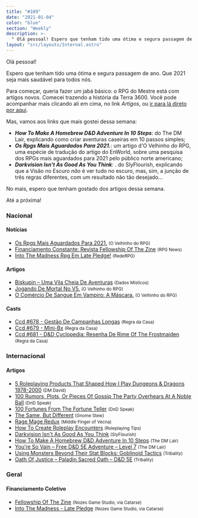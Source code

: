 ```yaml
---
title: "#109"
date: "2021-01-04"
color: "blue"
section: "Weekly"
description: >-
  " Olá pessoal! Espero que tenham tido uma ótima e segura passagem de ano. Que 2021 seja mais saudável para todos nós. Para começar, queria fazer um jabá básico: o RPG do Mestre está com artigos novos. Comecei trazendo a história da Terra 3600. Você pode acompanhar mais clicando ali em"
layout: "src/layouts/Internal.astro"
---
```


Olá pessoal!

Espero que tenham tido uma ótima e segura passagem de ano. Que 2021 seja mais saudável para todos nós.

Para começar, queria fazer um jabá básico: o RPG do Mestre está com artigos novos. Comecei trazendo a história da Terra 3600. Você pode acompanhar mais clicando ali em cima, no link _Artigos_, ou [ir para lá direto por aqui](/artigos/).

Mas, vamos aos links que mais gostei dessa semana:

- **_How To Make A Homebrew D&amp;D Adventure In 10 Steps_**: do The DM Lair, explicando como criar aventuras caseiras em 10 passos simples;
- **_Os Rpgs Mais Aguardados Para 2021._**: um artigo d&#039;O Velhinho do RPG, uma espécie de tradução do artigo do EnWorld, sobre uma pesquisa dos RPGs mais aguardados para 2021 pelo público norte americano;
- **_Darkvision Isn&#039;t As Good As You Think_**: . do SlyFlourish, explicando que a Visão no Escuro _não_ é ver tudo no escuro, mas, sim, a junção de três regras diferentes, com um resultado não tão desejado...

No mais, espero que tenham gostado dos artigos dessa semana.

Até a próxima!

### Nacional

#### Notícias

- [Os Rpgs Mais Aguardados Para 2021.] <small>(O Velhinho do RPG)</small>
- [Financiamento Constante: Revista Fellowship Of The Zine] <small>(RPG News)</small>
- [Into The Madness Rpg Em Late Pledge!] <small>(RedeRPG)</small>

#### Artigos

- [Biskupin – Uma Vila Cheia De Aventuras] <small>(Dados Místicos)</small>
- [Jogando De Mortal No V5.] <small>(O Velhinho do RPG)</small>
- [O Comércio De Sangue Em Vampiro: A Máscara.] <small>(O Velhinho do RPG)</small>

#### Casts

- [Ccd #678 - Gestão De Campanhas Longas] <small>(Regra da Casa)</small>
- [Ccd #679 - Mini-Bx] <small>(Regra da Casa)</small>
- [Ccd #681 - D&amp;D Cyclopedia: Resenha De Rime Of The Frostmaiden] <small>(Regra da Casa)</small>

### Internacional

#### Artigos

- [5 Roleplaying Products That Shaped How I Play Dungeons &amp; Dragons 1978-2000] <small>(DM David)</small>
- [100 Rumors, Plots, Or Pieces Of Gossip The Party Overhears At A Noble Ball] <small>(DnD Speak)</small>
- [100 Fortunes From The Fortune Teller] <small>(DnD Speak)</small>
- [The Same, But Different] <small>(Gnome Stew)</small>
- [Rage Mage Redux] <small>(Middle Finger of Vecna)</small>
- [How To Create Roleplay Encounters] <small>(Roleplaying Tips)</small>
- [Darkvision Isn&#039;t As Good As You Think] <small>(SlyFlourish)</small>
- [How To Make A Homebrew D&amp;D Adventure In 10 Steps] <small>(The DM Lair)</small>
- [You’re So Vain – Free D&amp;D 5E Adventure – Level 7] <small>(The DM Lair)</small>
- [Using Monsters Beyond Their Stat Blocks: Goblinoid Tactics] <small>(Tribality)</small>
- [Oath Of Justice – Paladin Sacred Oath – D&amp;D 5E] <small>(Tribality)</small>

### Geral

#### Financiamento Coletivo

- [Fellowship Of The Zine] <small>(Nozes Game Studio, via Catarse)</small>
- [Into The Madness - Late Pledge] <small>(Nozes Game Studio, via Catarse)</small>

[financiamento constante: revista fellowship of the zine]: https://newsrpg.wordpress.com/2020/12/29/financiamento-constante-revista-fellowship-of-the-zine/
[fellowship of the zine]: https://www.catarse.me/fellowship
[jogando de mortal no v5.]: https://ovelhinhodorpg.wordpress.com/2020/12/28/jogando-de-mortal-no-v5/
[using monsters beyond their stat blocks: goblinoid tactics]: https://www.tribality.com/2020/12/29/using-monsters-beyond-their-stat-blocks-goblinoid-tactics/
[how to make a homebrew d&amp;d adventure in 10 steps]: https://www.thedmlair.com/2020/12/29/how-to-make-a-homebrew-dd-adventure-in-10-steps/
[5 roleplaying products that shaped how i play dungeons &amp; dragons 1978-2000]: https://dmdavid.com/tag/5-roleplaying-products-that-shaped-how-i-play-dungeons-dragons-1978-2000/
[ccd #678 - gestão de campanhas longas]: https://regradacasa.podbean.com/e/ccd-678-gestao-de-campanhas-longas/
[oath of justice – paladin sacred oath – d&amp;d 5e]: https://www.tribality.com/2020/12/30/oath-of-justice-paladin-sacred-oath-dd-5e/
[the same, but different]: https://gnomestew.com/the-same-but-different/
[ccd #679 - mini-bx]: https://regradacasa.podbean.com/e/ccd-679-mini-bx/
[rage mage redux]: https://mfov.magehandpress.com/2020/12/rage-mage-redux.html
[into the madness rpg em late pledge!]: https://www.rederpg.com.br/2021/01/01/into-the-madness-rpg-em-late-pledge/
[into the madness - late pledge]: https://www.catarse.me/intothemadness_LP
[o comércio de sangue em vampiro: a máscara.]: https://ovelhinhodorpg.wordpress.com/2021/01/02/o-comercio-de-sangue-em-vampiro-a-mascara/
[you’re so vain – free d&amp;d 5e adventure – level 7]: https://www.thedmlair.com/2021/01/02/youre-so-vain-free-dd-5e-adventure-level-7/
[100 rumors, plots, or pieces of gossip the party overhears at a noble ball]: http://dndspeak.com/2021/01/100-rumors-plots-or-pieces-of-gossip-the-party-overhears-at-a-noble-ball/
[os rpgs mais aguardados para 2021.]: https://ovelhinhodorpg.wordpress.com/2021/01/03/os-rpgs-mais-aguardados-para-2021/
[100 fortunes from the fortune teller]: http://dndspeak.com/2021/01/100-fortunes-from-the-fortune-teller/
[how to create roleplay encounters]: https://www.roleplayingtips.com/npcs-roleplaying/how-to-create-roleplay-encounters/
[biskupin – uma vila cheia de aventuras]: https://dadosmisticos.com/2021/01/04/biskupin-uma-vila-cheia-de-aventuras/
[darkvision isn&#039;t as good as you think]: https://slyflourish.com/darkvision_isnt_as_good_as_you_think.html
[ccd #681 - d&amp;d cyclopedia: resenha de rime of the frostmaiden]: https://regradacasa.podbean.com/e/ccd-681-dd-cyclopedia-resenha-de-rime-of-the-frostmaiden/
